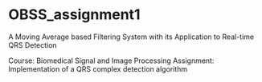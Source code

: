 # OBSS_assignment1
A Moving Average based Filtering System with its Application to Real-time QRS Detection

Course: Biomedical Signal and Image Processing
Assignment: Implementation of a QRS complex detection algorithm
